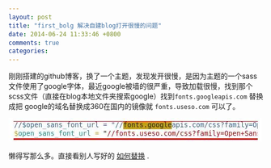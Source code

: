 ```yaml
---
layout: post
title: "first_bolg 解决自建blog打开很慢的问题"
date: 2014-06-24 11:33:46 +0800
comments: true
categories: 
---
```



刚刚搭建的github博客，换了一个主题，发现发开很慢，是因为主题的一个sass文件使用了google字体，最近google被墙的很严重，导致加载很慢，找到那个scss文件（直接在blog本地文件夹搜索google）找到`fonts.googleapis.com` 替换成把 google的域名替换成360在国内的镜像就 `fonts.useso.com` 可以了。

![如图](/images/exchange_font_img.jpg)

懒得写那么多。直接看别人写好的 [如何替换](http://blog.sina.com.cn/s/blog_627508a20101ivpg.html "点开链接") .
